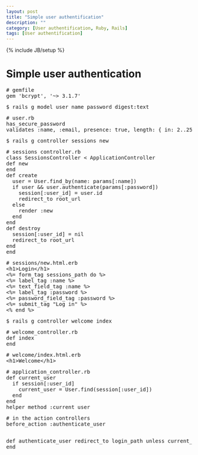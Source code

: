 ```yaml
---
layout: post
title: "Simple user authentification"
description: ""
category: [User authentification, Ruby, Rails] 
tags: [User authentification]
---
```

{% include JB/setup %}

<h1 class="sectionedit1" id="simple_user_authentication">Simple user authentication</h1>
<div class="level1">
<pre class="code"># gemfile
gem &#039;bcrypt&#039;, &#039;~&gt; 3.1.7&#039;</pre>
<pre class="code">$ rails g model user name password_digest:text</pre>
<pre class="code"># user.rb
has_secure_password
validates :name, :email, presence: true, length: { in: 2..255 }</pre>
<pre class="code">$ rails g controller sessions new</pre>
<pre class="code"># sessions controller.rb
class SessionsController &lt; ApplicationController
def new
end
def create
  user = User.find_by(name: params[:name])
  if user &amp;&amp; user.authenticate(params[:password])
    session[:user_id] = user.id
    redirect_to root_url
  else
    render :new
  end
end
def destroy
  session[:user_id] = nil
  redirect_to root_url
end
end</pre>
<pre class="code"># sessions/new.html.erb
&lt;h1&gt;Login&lt;/h1&gt;
&lt;%= form_tag sessions_path do %&gt;
&lt;%= label_tag :name %&gt;
&lt;%= text_field_tag :name %&gt;
&lt;%= label_tag :password %&gt;
&lt;%= password_field_tag :password %&gt;
&lt;%= submit_tag &quot;Log in&quot; %&gt;
&lt;% end %&gt;</pre>
<pre class="code">$ rails g controller welcome index</pre>
<pre class="code"># welcome_controller.rb
def index
end</pre>
<pre class="code"># welcome/index.html.erb
&lt;h1&gt;Welcome&lt;/h1&gt;</pre>
<pre class="code"># application_controller.rb
def current_user
  if session[:user_id]
    current_user = User.find(session[:user_id])
  end
end
helper_method :current_user</pre>
<pre class="code"># in the action controllers
before_action :authenticate_user

def authenticate_user
  redirect_to login_path unless current_user 
end</pre>

</div>